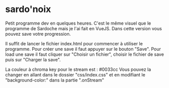 # sardo'noix
Petit programme dev en quelques heures.
C'est le même visuel que le programme de Sardoche mais je l'ai fait en VueJS.
Dans cette version vous pouvez save votre progression.

Il suffit de lancer le fichier index.html pour commencer à utiliser le programme.
Pour créer une save il faut appuyer sur le bouton "Save".
Pour load une save il faut cliquer sur "Choisir un fichier", choisir le fichier de save puis sur "Charger la save".

La couleur à chroma key pour le stream est : #0033cc 
Vous pouvez la changer en allant dans le dossier "css/index.css" et en modifiant le "background-color:" dans la partie ".onStream"
